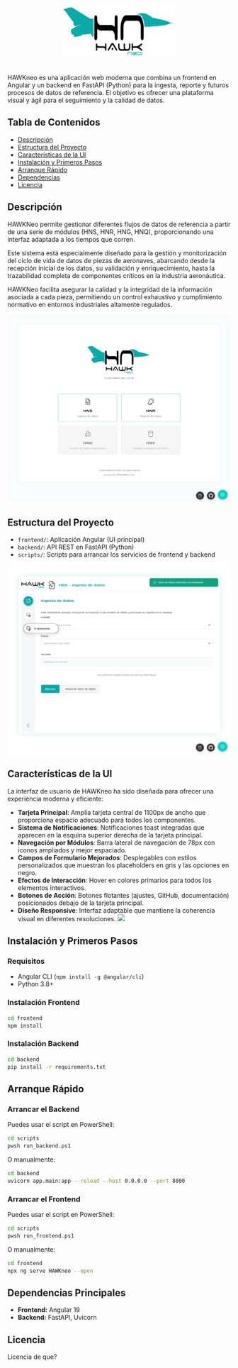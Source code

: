 <div align="center">
  <img src="frontend/src/assets/hn_logo.svg" alt="HAWKNeo Logo" width="250" />
</div>

# 
HAWKneo es una aplicación web moderna que combina un frontend en Angular y un backend en FastAPI (Python) para la ingesta, reporte y futuros procesos de datos de referencia. El objetivo es ofrecer una plataforma visual y ágil para el seguimiento y la calidad de datos.

## Tabla de Contenidos
- [Descripción](#descripción)
- [Estructura del Proyecto](#estructura-del-proyecto)
- [Características de la UI](#características-de-la-ui)
- [Instalación y Primeros Pasos](#instalación-y-primeros-pasos)
- [Arranque Rápido](#arranque-rápido)
- [Dependencias](#dependencias)
- [Licencia](#licencia)

## Descripción
HAWKNeo permite gestionar diferentes flujos de datos de referencia a partir de una serie de módulos (HNS, HNR, HNG, HNQ), proporcionando una interfaz adaptada a los tiempos que corren.

Este sistema está especialmente diseñado para la gestión y monitorización del ciclo de vida de datos de piezas de aeronaves, abarcando desde la recepción inicial de los datos, su validación y enriquecimiento, hasta la trazabilidad completa de componentes críticos en la industria aeronáutica. 

HAWKNeo facilita asegurar la calidad y la integridad de la información asociada a cada pieza, permitiendo un control exhaustivo y cumplimiento normativo en entornos industriales altamente regulados.

![](2025-05-23-20-25-46.png)

## Estructura del Proyecto
- `frontend/`: Aplicación Angular (UI principal)
- `backend/`: API REST en FastAPI (Python)
- `scripts/`: Scripts para arrancar los servicios de frontend y backend

![](2025-05-23-20-25-13.png)


## Características de la UI

La interfaz de usuario de HAWKneo ha sido diseñada para ofrecer una experiencia moderna y eficiente:

- **Tarjeta Principal**: Amplia tarjeta central de 1100px de ancho que proporciona espacio adecuado para todos los componentes.
- **Sistema de Notificaciones**: Notificaciones toast integradas que aparecen en la esquina superior derecha de la tarjeta principal.
- **Navegación por Módulos**: Barra lateral de navegación de 78px con iconos ampliados y mejor espaciado.
- **Campos de Formulario Mejorados**: Desplegables con estilos personalizados que muestran los placeholders en gris y las opciones en negro.
- **Efectos de Interacción**: Hover en colores primarios para todos los elementos interactivos.
- **Botones de Acción**: Botones flotantes (ajustes, GitHub, documentación) posicionados debajo de la tarjeta principal.
- **Diseño Responsive**: Interfaz adaptable que mantiene la coherencia visual en diferentes resoluciones.
![](2025-05-23-20-23-35.png)
## Instalación y Primeros Pasos
### Requisitos
- Angular CLI (`npm install -g @angular/cli`)
- Python 3.8+

### Instalación Frontend
```bash
cd frontend
npm install
```

### Instalación Backend
```bash
cd backend
pip install -r requirements.txt
```

## Arranque Rápido
### Arrancar el Backend
Puedes usar el script en PowerShell:
```bash
cd scripts
pwsh run_backend.ps1
```
O manualmente:
```bash
cd backend
uvicorn app.main:app --reload --host 0.0.0.0 --port 8000
```

### Arrancar el Frontend
Puedes usar el script en PowerShell:
```bash
cd scripts
pwsh run_frontend.ps1
```
O manualmente:
```bash
cd frontend
npx ng serve HAWKneo --open
```

## Dependencias Principales
- **Frontend:** Angular 19
- **Backend:** FastAPI, Uvicorn


## Licencia
Licencia de que?
